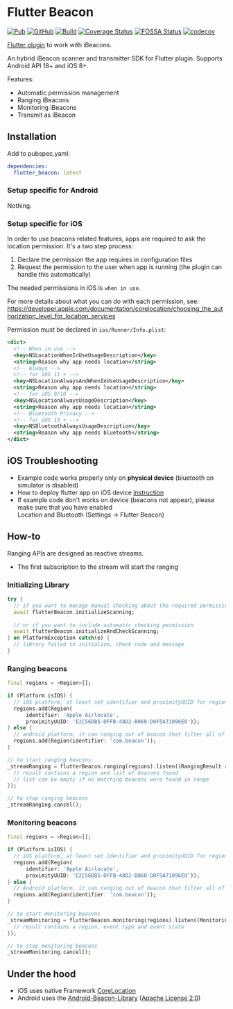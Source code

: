 # Flutter Beacon

[![Pub](https://img.shields.io/pub/v/flutter_beacon.svg)](https://pub.dartlang.org/packages/flutter_beacon) [![GitHub](https://img.shields.io/github/license/alann-maulana/flutter_beacon.svg?color=2196F3)](https://github.com/alann-maulana/flutter_beacon/blob/master/LICENSE) [![Build](https://github.com/alann-maulana/flutter_beacon/workflows/Flutter%20CI/badge.svg)](https://github.com/alann-maulana/flutter_beacon/actions?query=workflow%3A%22Flutter+CI%22) [![Coverage Status](https://coveralls.io/repos/github/alann-maulana/flutter_beacon/badge.svg?branch=master)](https://coveralls.io/github/alann-maulana/flutter_beacon?branch=master)  [![FOSSA Status](https://app.fossa.com/api/projects/git%2Bgithub.com%2Falann-maulana%2Fflutter_beacon.svg?type=shield)](https://app.fossa.com/projects/git%2Bgithub.com%2Falann-maulana%2Fflutter_beacon?ref=badge_shield) [![codecov](https://codecov.io/gh/alann-maulana/flutter_beacon/branch/master/graph/badge.svg)](https://codecov.io/gh/alann-maulana/flutter_beacon) 

[Flutter plugin](https://pub.dartlang.org/packages/flutter_beacon/) to work with iBeacons.  

An hybrid iBeacon scanner and transmitter SDK for Flutter plugin. Supports Android API 18+ and iOS 8+.

Features:

* Automatic permission management
* Ranging iBeacons  
* Monitoring iBeacons
* Transmit as iBeacon

## Installation

Add to pubspec.yaml:

```yaml
dependencies:
  flutter_beacon: latest
```

### Setup specific for Android

Nothing.

### Setup specific for iOS

In order to use beacons related features, apps are required to ask the location permission. It's a two step process:

1. Declare the permission the app requires in configuration files
2. Request the permission to the user when app is running (the plugin can handle this automatically)

The needed permissions in iOS is `when in use`.

For more details about what you can do with each permission, see:  
https://developer.apple.com/documentation/corelocation/choosing_the_authorization_level_for_location_services

Permission must be declared in `ios/Runner/Info.plist`:

```xml
<dict>
  <!-- When in use -->
  <key>NSLocationWhenInUseUsageDescription</key>
  <string>Reason why app needs location</string>
  <!-- Always -->
  <!-- for iOS 11 + -->
  <key>NSLocationAlwaysAndWhenInUseUsageDescription</key>
  <string>Reason why app needs location</string>
  <!-- for iOS 9/10 -->
  <key>NSLocationAlwaysUsageDescription</key>
  <string>Reason why app needs location</string>
  <!-- Bluetooth Privacy -->
  <!-- for iOS 13 + -->
  <key>NSBluetoothAlwaysUsageDescription</key>
  <string>Reason why app needs bluetooth</string>
</dict>
```

## iOS Troubleshooting

* Example code works properly only on **physical device** (bluetooth on simulator is disabled)
* How to deploy flutter app on iOS device [Instruction](https://flutter.dev/docs/get-started/install/macos)
* If example code don't works on device (beacons not appear), please make sure that you have enabled <br/> Location and Bluetooth (Settings -> Flutter Beacon) 

## How-to

Ranging APIs are designed as reactive streams.  

* The first subscription to the stream will start the ranging

### Initializing Library

```dart
try {
  // if you want to manage manual checking about the required permissions
  await flutterBeacon.initializeScanning;
  
  // or if you want to include automatic checking permission
  await flutterBeacon.initializeAndCheckScanning;
} on PlatformException catch(e) {
  // library failed to initialize, check code and message
}
```

### Ranging beacons

```dart
final regions = <Region>[];

if (Platform.isIOS) {
  // iOS platform, at least set identifier and proximityUUID for region scanning
  regions.add(Region(
      identifier: 'Apple Airlocate',
      proximityUUID: 'E2C56DB5-DFFB-48D2-B060-D0F5A71096E0'));
} else {
  // android platform, it can ranging out of beacon that filter all of Proximity UUID
  regions.add(Region(identifier: 'com.beacon'));
}

// to start ranging beacons
_streamRanging = flutterBeacon.ranging(regions).listen((RangingResult result) {
  // result contains a region and list of beacons found
  // list can be empty if no matching beacons were found in range
});

// to stop ranging beacons
_streamRanging.cancel();
```

### Monitoring beacons

```dart
final regions = <Region>[];

if (Platform.isIOS) {
  // iOS platform, at least set identifier and proximityUUID for region scanning
  regions.add(Region(
      identifier: 'Apple Airlocate',
      proximityUUID: 'E2C56DB5-DFFB-48D2-B060-D0F5A71096E0'));
} else {
  // Android platform, it can ranging out of beacon that filter all of Proximity UUID
  regions.add(Region(identifier: 'com.beacon'));
}

// to start monitoring beacons
_streamMonitoring = flutterBeacon.monitoring(regions).listen((MonitoringResult result) {
  // result contains a region, event type and event state
});

// to stop monitoring beacons
_streamMonitoring.cancel();
```

## Under the hood

* iOS uses native Framework [CoreLocation](https://developer.apple.com/documentation/corelocation/)
* Android uses the [Android-Beacon-Library](https://github.com/AltBeacon/android-beacon-library) ([Apache License 2.0](https://github.com/AltBeacon/android-beacon-library/blob/master/LICENSE))  


